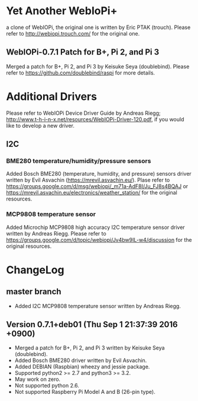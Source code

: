 # Yet Another WebIoPi+
a clone of WebIOPi, the original one is written by Eric PTAK (trouch).
Please refer to http://webiopi.trouch.com/ for the original one.

## WebIOPi-0.7.1 Patch for B+, Pi 2, and Pi 3
Merged a patch for B+, Pi 2, and Pi 3 by Keisuke Seya (doublebind).
Please refer to https://github.com/doublebind/raspi for more details.

# Additional Drivers

Please refer to WebIOPi Device Driver Guide by Andreas Riegg; http://www.t-h-i-n-x.net/resources/WebIOPi-Driver-120.pdf, if you would like to develop a new driver.

## I2C

### BME280 temperature/humidity/pressure sensors
Added Bosch BME280 (temperature, humidity, and pressure) sensors driver written by Evil Asvachin (https://mrevil.asvachin.eu/).
Plase refer to https://groups.google.com/d/msg/webiopi/_m71a-AdF8I/Ju_FJ8s4BQAJ or https://mrevil.asvachin.eu/electronics/weather_station/ for the original resources.

### MCP9808 temperature sensor
Added Microchip MCP9808 high accuracy I2C temperature sensor driver written by Andreas Riegg. Please refer to https://groups.google.com/d/topic/webiopi/Jv4bw9IL-w4/discussion for the original resources.


# ChangeLog

## master branch
* Added I2C MCP9808 temperature sensor written by Andreas Riegg. 

## Version 0.7.1+deb01 (Thu Sep 1 21:37:39 2016 +0900) 
* Merged a patch for B+, Pi 2, and Pi 3 written by Keisuke Seya (doublebind).
* Added Bosch BME280 driver written by Evil Asvachin.
* Added DEBIAN (Raspbian) wheezy and jessie package.
* Supported python2 >= 2.7 and python3 >= 3.2.
* May work on zero.
* Not supported python 2.6.
* Not supported Raspberry Pi Model A and B (26-pin type). 




